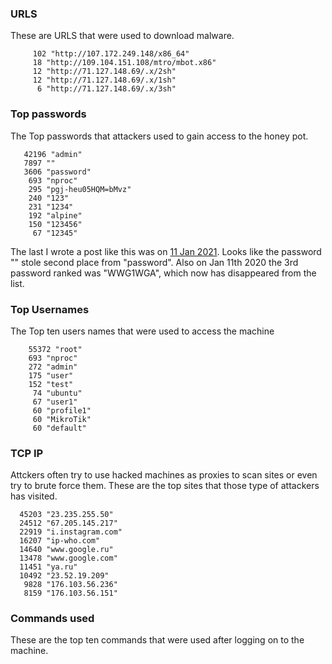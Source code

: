### URLS 
These are URLS that were used to download malware.
```
     102 "http://107.172.249.148/x86_64"
     18 "http://109.104.151.108/mtro/mbot.x86"
     12 "http://71.127.148.69/.x/2sh"
     12 "http://71.127.148.69/.x/1sh"
      6 "http://71.127.148.69/.x/3sh"
```

### Top passwords
The Top passwords that attackers used to gain access to the honey pot. 
```
   42196 "admin"
   7897 ""
   3606 "password"
    693 "nproc"
    295 "pgj-heu05HQM=bMvz"
    240 "123"
    231 "1234"
    192 "alpine"
    150 "123456"
     67 "12345"
```
The last I wrote a post like this was on  <a href="https://michael-meade.github.io/2021/01/11/Cowrie-Logs.html">11 Jan 2021</a>. Looks like the password "" stole second place from "password". Also on Jan 11th 2020 the 3rd password ranked was "WWG1WGA", which now has disappeared from the list. 

### Top Usernames
The Top ten users names that were used to access the machine
```
    55372 "root"
    693 "nproc"
    272 "admin"
    175 "user"
    152 "test"
     74 "ubuntu"
     67 "user1"
     60 "profile1"
     60 "MikroTik"
     60 "default"
```


### TCP IP
Attckers often try to use hacked machines as proxies to scan sites or even try to brute force them. These are the
top sites that those type of attackers has visited.

```
  45203 "23.235.255.50"
  24512 "67.205.145.217"
  22919 "i.instagram.com"
  16207 "ip-who.com"
  14640 "www.google.ru"
  13478 "www.google.com"
  11451 "ya.ru"
  10492 "23.52.19.209"
   9828 "176.103.56.236"
   8159 "176.103.56.151"
```
### Commands used
These are the top ten commands that were used after logging on to the machine. 
```

```
